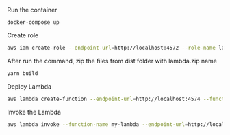 Run the container
```bash
docker-compose up
```

Create role
```bash
aws iam create-role --endpoint-url=http://localhost:4572 --role-name lambda-ex --assume-role-policy-document '{"Version": "2012-10-17","Statement": [{ "Effect": "Allow", "Principal": {"Service": "lambda.amazonaws.com"}, "Action": "sts:AssumeRole"}]}'
```

After run the command, zip the files from dist folder with lambda.zip name
```bash
yarn build
```

Deploy Lambda
```bash
aws lambda create-function --endpoint-url=http://localhost:4574 --function-name my-lambda --zip-file fileb://dist/lambda.zip --handler index.handler --runtime nodejs12.x --role arn:aws:iam::123456789012:role/lambda-ex
```

Invoke the Lambda
```bash
aws lambda invoke --function-name my-lambda --endpoint-url=http://localhost:4574 response/out.json
```